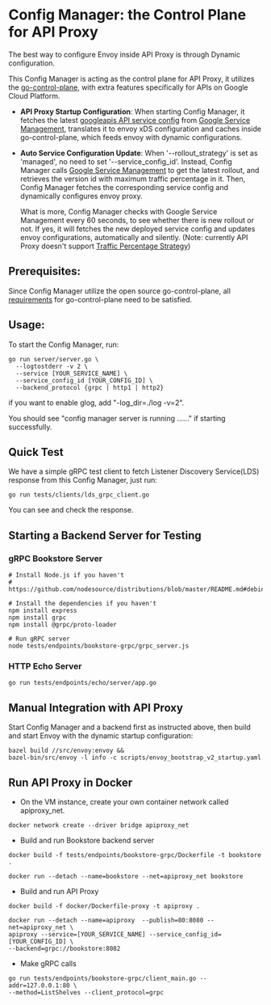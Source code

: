 # Config Manager: the Control Plane for API Proxy

The best way to configure Envoy inside API Proxy is through Dynamic
configuration.

This Config Manager is acting as the control plane for API Proxy, it utilizes
the [go-control-plane](https://github.com/envoyproxy/go-control-plane), with
extra features specifically for APIs on Google Cloud Platform.

*   **API Proxy Startup Configuration**: When starting Config Manager, it
    fetches the latest
    [googleapis API service config](https://github.com/googleapis/api-common-protos/blob/master/google/api/service.proto)
    from
    [Google Service Management](https://cloud.google.com/service-infrastructure/docs/service-management/getting-started),
    translates it to envoy xDS configuration and caches inside go-control-plane,
    which feeds envoy with dynamic configurations.

*   **Auto Service Configuration Update**: When '--rollout_strategy' is set as
    'managed', no need to set '--service_config_id'. Instead, Config Manager calls
    [Google Service Management](https://cloud.google.com/service-infrastructure/docs/service-management/getting-started) to get the latest rollout, and retrieves
    the version id with maximum traffic percentage in it. Then, Config Manager
    fetches the corresponding service config and dynamically configures envoy proxy.

    What is more, Config Manager checks with Google Service Management every 60
    seconds, to see whether there is new rollout or not. If yes, it will
    fetches the new deployed service config and updates envoy configurations,
    automatically and silently.
    (Note: currently API Proxy doesn't support
    [Traffic Percentage Strategy](https://github.com/googleapis/googleapis/blob/master/google/api/servicemanagement/v1/resources.proto#L227))

## Prerequisites:

Since Config Manager utilize the open source go-control-plane, all
[requirements](https://github.com/envoyproxy/go-control-plane#requirements) for
go-control-plane need to be satisfied.

## Usage:

To start the Config Manager, run:

```shell
go run server/server.go \
  --logtostderr -v 2 \
  --service [YOUR_SERVICE_NAME] \
  --service_config_id [YOUR_CONFIG_ID] \
  --backend_protocol {grpc | http1 | http2}
```

if you want to enable glog, add "-log_dir=./log -v=2".

You should see "config manager server is running ......" if starting
successfully.

## Quick Test

We have a simple gRPC test client to fetch Listener Discovery Service(LDS)
response from this Config Manager, just run:

```shell
go run tests/clients/lds_grpc_client.go
```

You can see and check the response.

## Starting a Backend Server for Testing
### gRPC Bookstore Server
```shell
# Install Node.js if you haven't
# https://github.com/nodesource/distributions/blob/master/README.md#debinstall

# Install the dependencies if you haven't
npm install express
npm install grpc
npm install @grpc/proto-loader

# Run gRPC server
node tests/endpoints/bookstore-grpc/grpc_server.js
```

### HTTP Echo Server
```shell
go run tests/endpoints/echo/server/app.go
```


## Manual Integration with API Proxy

Start Config Manager and a backend first as instructed above, then build and start
Envoy with the dynamic startup configuration:

```shell
bazel build //src/envoy:envoy &&
bazel-bin/src/envoy -l info -c scripts/envoy_bootstrap_v2_startup.yaml
```

## Run API Proxy in Docker

* On the VM instance, create your own container network called apiproxy_net.

```shell
docker network create --driver bridge apiproxy_net
```

* Build and run Bookstore backend server

```shell
docker build -f tests/endpoints/bookstore-grpc/Dockerfile -t bookstore .

docker run --detach --name=bookstore --net=apiproxy_net bookstore
```

* Build and run API Proxy

```shell
docker build -f docker/Dockerfile-proxy -t apiproxy .

docker run --detach --name=apiproxy  --publish=80:8080 --net=apiproxy_net \
apiproxy --service=[YOUR_SERVICE_NAME] --service_config_id=[YOUR_CONFIG_ID] \
--backend=grpc://bookstore:8082
```

* Make gRPC calls

```shell
go run tests/endpoints/bookstore-grpc/client_main.go --addr=127.0.0.1:80 \
--method=ListShelves --client_protocol=grpc
```
